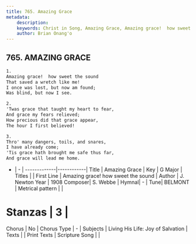 ```yaml
---
title: 765. Amazing Grace
metadata:
    description: 
    keywords: Christ in Song, Amazing Grace, Amazing grace!  how sweet the sound, 
    author: Brian Onang'o
---
```



## 765. AMAZING GRACE

```txt
1.
Amazing grace!  how sweet the sound
That saved a wretch like me!
I once was lost, but now am found;
Was blind, but now I see.

2.
'Twas grace that taught my heart to fear,
And grace my fears relieved;
How precious did that grace appear,
The hour I first believed!

3.
Thro' many dangers, toils, and snares,
I have already come;
'Tis grace hath brought me safe thus far,
And grace will lead me home.
```

- |   -  |
-------------|------------|
Title | Amazing Grace |
Key | G Major |
Titles |  |
First Line | Amazing grace!  how sweet the sound |
Author | J. Newton
Year | 1908
Composer| S. Webbe |
Hymnal|  - |
Tune| BELMONT |
Metrical pattern | |
# Stanzas | 3 |
Chorus | No |
Chorus Type | - |
Subjects | Living His Life: Joy of Salvation |
Texts |  |
Print Texts | 
Scripture Song |  |
  
